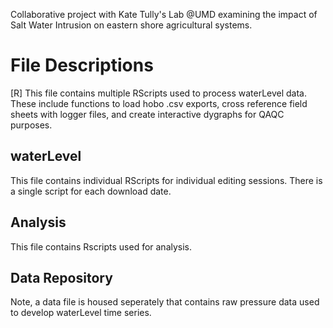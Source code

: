 Collaborative project with Kate Tully's Lab @UMD examining the impact of Salt Water Intrusion on eastern shore agricultural systems. 

# File Descriptions

[R] This file contains multiple RScripts used to process waterLevel data. These include functions to load hobo .csv exports,  cross reference field sheets with logger files, and create interactive dygraphs for QAQC purposes. 

## waterLevel 
This file contains individual RScripts for individual editing sessions. There is a single script for each download date. 

## Analysis
This file contains Rscripts used for analysis. 

## Data Repository
Note, a data file is housed seperately that contains raw pressure data used to develop waterLevel time series. 
